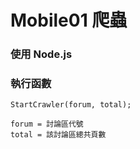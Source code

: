# Mobile01 爬蟲

### 使用 Node.js

### 執行函數

    StartCrawler(forum, total);

    forum = 討論區代號
    total = 該討論區總共頁數
